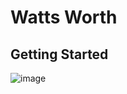 # Watts Worth

## Getting Started

![image](https://github.com/s3490593/tribalGoodBillMVP/assets/87592603/37b8fb5b-b5cd-46b6-95e1-89ee3c4ad9e3)

